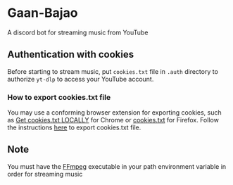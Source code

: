 # Gaan-Bajao
A discord bot for streaming music from YouTube

## Authentication with cookies
Before starting to stream music, put `cookies.txt` file in `.auth` directory to authorize `yt-dlp` to access your YouTube account.

### How to export cookies.txt file
You may use a conforming browser extension for exporting cookies, such as [Get cookies.txt LOCALLY](https://chromewebstore.google.com/detail/get-cookiestxt-locally/cclelndahbckbenkjhflpdbgdldlbecc) for Chrome or [cookies.txt](https://addons.mozilla.org/en-US/firefox/addon/cookies-txt/) for Firefox. Follow the instructions [here](https://github.com/yt-dlp/yt-dlp/wiki/Extractors#exporting-youtube-cookies) to export cookies.txt file.

## Note
You must have the [FFmpeg](https://ffmpeg.org/download.html) executable in your path environment variable in order for streaming music
